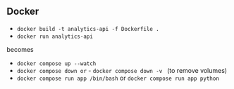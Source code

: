 ## Docker

- `docker build -t analytics-api -f Dockerfile .`
- `docker run analytics-api`

becomes

- `docker compose up --watch`
- `docker compose down or` - `docker compose down -v ` (to remove volumes)
- `docker compose run app /bin/bash` or `docker compose run app python`